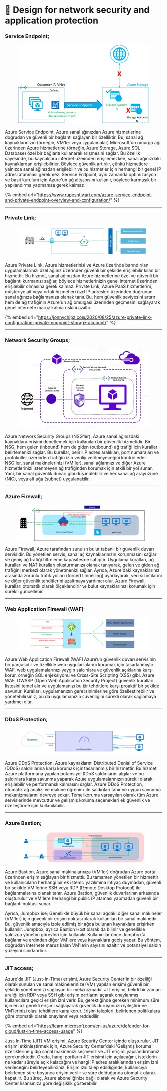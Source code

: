 # 🥞 Design for network security and application protection

### Service Endpoint;

<figure><img src="../.gitbook/assets/vnet-service-endpoint-policies-overview.png" alt=""><figcaption></figcaption></figure>

Azure Service Endpoint, Azure sanal ağınızdan Azure hizmetlerine doğrudan ve güvenli bir bağlantı sağlayan bir özelliktir. Bu, sanal ağ kaynaklarınızın (örneğin, VM'ler veya uygulamalar) Microsoft'un omurga ağı üzerinden Azure hizmetlerine (örneğin, Azure Storage, Azure SQL Database) özel bir bağlantı kullanarak erişmesini sağlar. Bu özellik sayesinde, bu kaynaklara internet üzerinden erişilemezken, sanal ağınızdaki kaynaklardan erişilebilirler. Böylece güvenlik artırılır, çünkü hizmetlere yalnızca sanal ağınızdan erişilebilir ve bu hizmetler için herhangi bir genel IP adresi atanması gerekmez. Service Endpoint, aynı zamanda optimizasyon ve basit kurulum için Azure'un ağ altyapısını kullanır, böylece karmaşık bir yapılandırma yapmanıza gerek kalmaz.

{% embed url="https://www.rupeshtiwari.com/azure-service-endpoint-and-private-endpoint-overview-and-configuration/" %}

***

### Private Link;

<figure><img src="../.gitbook/assets/image (1).png" alt=""><figcaption></figcaption></figure>

Azure Private Link, Azure hizmetlerinizi ve Azure üzerinde barındırılan uygulamalarınızı özel ağınız üzerinden güvenli bir şekilde erişilebilir kılan bir hizmettir. Bu hizmet, sanal ağınızdan Azure hizmetlerine özel ve güvenli bir bağlantı kurmanızı sağlar, böylece hizmetlerinizin genel internet üzerinden erişilebilir olmasına gerek kalmaz. Private Link, Azure PaaS hizmetlerini, müşteriye ait veya ortak hizmetleri özel IP adresleri üzerinden doğrudan sanal ağınıza bağlamanıza olanak tanır. Bu, hem güvenlik seviyesini artırır hem de ağ trafiğinin Azure'un ağ omurgası üzerinden geçmesini sağlayarak genel internete maruz kalma riskini azaltır.

{% embed url="https://jonnychipz.com/2020/08/25/azure-private-link-configuration-private-endpoint-storage-account/" %}

***

### Network Security Groups;

<figure><img src="../.gitbook/assets/image-223.png" alt=""><figcaption></figcaption></figure>

Azure Network Security Groups (NSG'ler), Azure sanal ağınızdaki kaynaklara erişimi denetlemek için kullanılan bir güvenlik hizmetidir. Bir NSG, hem gelen (inbound) hem de giden (outbound) ağ trafiği için kurallar belirlemenizi sağlar. Bu kurallar, belirli IP adres aralıkları, port numaraları ve protokoller üzerinden trafiğin izin verilip verilmeyeceğini kontrol eder. NSG'ler, sanal makinelerinizi (VM'ler), sanal ağlarınızı ve diğer Azure hizmetlerinizi istenmeyen ağ trafiğinden korumak için etkili bir yol sunar. Yani, bir sanal güvenlik duvarı gibi düşünülebilir ve her sanal ağ arayüzüne (NIC), veya alt ağa (subnet) uygulanabilir.

***

### Azure Firewall;

<figure><img src="../.gitbook/assets/image (1) (1).png" alt=""><figcaption></figcaption></figure>

Azure Firewall, Azure tarafından sunulan bulut tabanlı bir güvenlik duvarı servisidir. Bu yönetilen servis, sanal ağ kaynaklarınızın korunmasını sağlar ve geniş ağ trafiği filtreleme kapasitesine sahiptir. Uygulama kuralları, ağ kuralları ve NAT kuralları oluşturmanıza olanak tanıyarak, gelen ve giden ağ trafiğini merkezi olarak yönetmenizi sağlar. Ayrıca, Azure'daki kaynaklarınız arasında zorunlu trafik yolları (forced tunnelling) ayarlayarak, veri sızıntılarını ve diğer güvenlik tehditlerini azaltmaya yardımcı olur. Azure Firewall, kuralları otomatik olarak ölçeklendirir ve bulut kaynaklarınızı korumak için sürekli güncellenir.

***

### Web Application Firewall (WAF);

<figure><img src="../.gitbook/assets/image (2).png" alt=""><figcaption></figcaption></figure>

Azure Web Application Firewall (WAF) Azure’un güvenlik duvarı servisinin bir parçasıdır ve özellikle web uygulamalarını korumak için tasarlanmıştır. WAF, web uygulamalarınızı yaygın saldırılara ve güvenlik açıklarına karşı korur, örneğin SQL enjeksiyonu ve Cross-Site Scripting (XSS) gibi. Azure WAF, OWASP (Open Web Application Security Project) güvenlik kuralları listesini temel alır ve uygulamanızı bu tür tehditlere karşı proaktif bir şekilde savunur. Kuralları, uygulamanızın gereksinimlerine göre özelleştirebilir ve yönetebilirsiniz, bu da uygulamanızın güvenliğini sürekli olarak sağlamaya yardımcı olur.

***

### DDoS Protection;

<figure><img src="../.gitbook/assets/image (3).png" alt=""><figcaption></figcaption></figure>

Azure DDoS Protection, Azure kaynaklarını Distributed Denial of Service (DDoS) saldırılarına karşı korumak için tasarlanmış bir hizmettir. Bu hizmet, Azure platformuna yapılan potansiyel DDoS saldırılarını algılar ve bu saldırılara karşı savunma yaparak Azure uygulamalarınızın sürekli olarak erişilebilir ve performanslı kalmasını sağlar. Azure DDoS Protection, otomatik ağ analizi ve makine öğrenimi ile saldırıları tanır ve uygun savunma mekanizmalarını devreye sokar. Temel koruma varsayılan olarak tüm Azure servislerinde mevcuttur ve gelişmiş koruma seçenekleri ek güvenlik ve özelleştirme için kullanılabilir.

***

### Azure Bastion;

<figure><img src="../.gitbook/assets/image (4).png" alt=""><figcaption></figcaption></figure>

Azure Bastion, Azure sanal makinalarınıza (VM'ler) doğrudan Azure portal üzerinden erişim sağlayan bir hizmettir. Bu tamamen yönetilen bir hizmettir ve kullanıcıların herhangi bir ek istemci yazılımına ihtiyaç duymadan, güvenli bir şekilde VM'lerine SSH veya RDP (Remote Desktop Protocol) ile bağlanmalarına olanak tanır. Azure Bastion, güvenlik duvarlarının arkasında oluşturulur ve VM'lere herhangi bir public IP ataması yapmadan güvenli bir bağlantı noktası sunar.

Ayrıca, Jumpbox ise; Genellikle büyük bir sanal ağdaki diğer sanal makineler (VM'ler) için güvenli bir erişim noktası olarak kullanılan bir sanal makinedir. Bu, güvenlik amacıyla izole edilmiş bir ağda bulunan kaynaklara erişirken kullanılır. Jumpbox, ayrıca Bastion Host olarak da bilinir ve genellikle yalnızca yönetim görevleri için kullanılır. Kullanıcılar önce Jumpbox'a bağlanır ve ardından diğer VM'lere veya kaynaklara geçiş yapar. Bu yöntem, doğrudan internete maruz kalan VM'lerin sayısını azaltır ve potansiyel saldırı yüzeyini sınırlandırır.

***

### JIT access;

Azure'da JIT (Just-In-Time) erişimi, Azure Security Center'in bir özelliği olarak sunulan ve sanal makinelerinize (VM) yapılan erişimi güvenli bir şekilde yönetmenizi sağlayan bir mekanizmadır. JIT erişimi, belirli bir zaman aralığı için RDP veya SSH gibi erişim portlarını açarak onaylanmış kullanıcılara geçici erişim izni verir. Bu, gerektiğinde gereken minimum süre için en az gerekli erişimi sağlayarak güvenlik duruşunuzu iyileştirir ve VM'lerinizi olası tehditlere karşı korur. Erişim talepleri, belirlenen politikalara göre otomatik olarak onaylanır veya reddedilir.

{% embed url="https://learn.microsoft.com/en-us/azure/defender-for-cloud/just-in-time-access-usage" %}

Just-In-Time (JIT) VM erişimi, Azure Security Center içinde oluşturulur. JIT erişimi etkinleştirmek için, Azure Security Center'daki 'Gelişmiş koruma' özelliklerine gidip sanal makinenizi seçmeniz ve JIT erişimi yapılandırmanız gerekmektedir. Orada, hangi portların JIT erişimi için açılacağını, isteklerin ne kadar süreyle açık kalacağını ve hangi IP adres aralıklarından erişim izni verileceğini belirleyebilirsiniz. Erişim izni talep edildiğinde, kullanıcıya belirlenen süre boyunca erişim verilir ve süre dolduğunda otomatik olarak kapatılır. Bu süreç, Azure aboneliğinize bağlı olarak ve Azure Security Center lisansınıza göre değişiklik gösterebilir.

